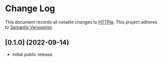 # Change Log

This document records all notable changes to [HTTPie](https://httpie.io).
This project adheres to [Semantic Versioning](https://semver.org/).

## [0.1.0] (2022-09-14)

- Initial public release
